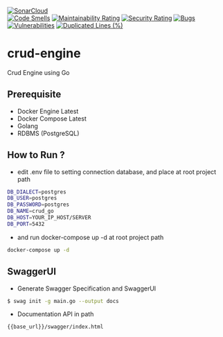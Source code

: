 [![SonarCloud](https://sonarcloud.io/images/project_badges/sonarcloud-white.svg)](https://sonarcloud.io/summary/new_code?id=Nazyli_curd-engine) <br />
[![Code Smells](https://sonarcloud.io/api/project_badges/measure?project=Nazyli_curd-engine&metric=code_smells)](https://sonarcloud.io/summary/new_code?id=Nazyli_curd-engine)
[![Maintainability Rating](https://sonarcloud.io/api/project_badges/measure?project=Nazyli_curd-engine&metric=sqale_rating)](https://sonarcloud.io/summary/new_code?id=Nazyli_curd-engine)
[![Security Rating](https://sonarcloud.io/api/project_badges/measure?project=Nazyli_curd-engine&metric=security_rating)](https://sonarcloud.io/summary/new_code?id=Nazyli_curd-engine)
[![Bugs](https://sonarcloud.io/api/project_badges/measure?project=Nazyli_curd-engine&metric=bugs)](https://sonarcloud.io/summary/new_code?id=Nazyli_curd-engine)
[![Vulnerabilities](https://sonarcloud.io/api/project_badges/measure?project=Nazyli_curd-engine&metric=vulnerabilities)](https://sonarcloud.io/summary/new_code?id=Nazyli_curd-engine)
[![Duplicated Lines (%)](https://sonarcloud.io/api/project_badges/measure?project=Nazyli_curd-engine&metric=duplicated_lines_density)](https://sonarcloud.io/summary/new_code?id=Nazyli_curd-engine)
# crud-engine
Crud Engine using Go

## Prerequisite
- Docker Engine Latest
- Docker Compose Latest 
- Golang
- RDBMS (PostgreSQL)

## How to Run ?
- edit .env file to setting connection database, and place at root project path
```sh
DB_DIALECT=postgres
DB_USER=postgres
DB_PASSWORD=postgres
DB_NAME=crud_go
DB_HOST=YOUR_IP_HOST/SERVER
DB_PORT=5432
```
- and run docker-compose up -d at root project path
```sh
docker-compose up -d
```
## SwaggerUI
- Generate Swagger Specification and SwaggerUI
```sh
$ swag init -g main.go --output docs
```
- Documentation API in path
```sh
{{base_url}}/swagger/index.html
```
